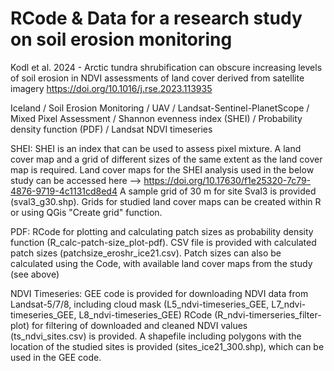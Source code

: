 # RCode & Data for a research study on soil erosion monitoring
Kodl et al. 2024 - Arctic tundra shrubification can obscure increasing levels of soil erosion in NDVI assessments of land cover derived from satellite imagery
https://doi.org/10.1016/j.rse.2023.113935

Iceland / Soil Erosion Monitoring / UAV / Landsat-Sentinel-PlanetScope / Mixed Pixel Assessment / Shannon evenness index (SHEI) / Probability density function (PDF) / Landsat NDVI timeseries

SHEI:
SHEI is an index that can be used to assess pixel mixture. A land cover map and a grid of different sizes of the same extent as the land cover map is required.
Land cover maps for the SHEI analysis used in the below study can be accessed here --> https://doi.org/10.17630/f1e25320-7c79-4876-9719-4c1131cd8ed4
A sample grid of 30 m for site Sval3 is provided (sval3_g30.shp). Grids for studied land cover maps can be created within R or using QGis "Create grid" function.

PDF:
RCode for plotting and calculating patch sizes as probability density function (R_calc-patch-size_plot-pdf).
CSV file is provided with calculated patch sizes (patchsize_eroshr_ice21.csv). Patch sizes can also be calculated using the Code, with available land cover maps from the study (see above)

NDVI Timeseries:
GEE code is provided for downloading NDVI data from Landsat-5/7/8, including cloud mask (L5_ndvi-timeseries_GEE, L7_ndvi-timeseries_GEE, L8_ndvi-timeseries_GEE)
RCode (R_ndvi-timerseries_filter-plot) for filtering of downloaded and cleaned NDVI values (ts_ndvi_sites.csv) is provided.
A shapefile including polygons with the location of the studied sites is provided (sites_ice21_300.shp), which can be used in the GEE code.
